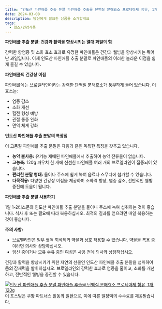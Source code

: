 ```yaml
---
title: "인도산 파앤애플 추출 분말 파인애플 추출물 단백질 분해효소 프로테아제 함유, 1개, 120g 구매 하기"
date: 2024-03-08
description: 당신에게 필요한 상품을 소개할게요
tags:
  - 헬스/건강식품
---
```

**파인애플 추출 분말: 건강과 활력을 향상시키는 열대 과일의 힘**

강력한 항염증 및 소화 효소 효과로 유명한 파인애플은 건강과 웰빙을 향상시키는 뛰어난 과일입니다. 이제 인도산 파인애플 추출 분말로 파인애플의 이러한 놀라운 이점을 쉽게 즐길 수 있습니다.

**파인애플의 건강상 이점**

파인애플에는 브로멜라인이라는 강력한 단백질 분해효소가 풍부하게 들어 있습니다. 이 효소는:

* 염증 감소
* 소화 개선
* 혈전 형성 예방
* 관절 통증 완화
* 면역 체계 강화

**인도산 파인애플 추출 분말의 특장점**

이 고품질 파인애플 추출 분말은 다음과 같은 독특한 특징을 갖추고 있습니다.

* **농약 불사용:** 유기농 재배된 파인애플에서 추출하여 농약 잔류물이 없습니다.
* **고농축:** 120g 파우치 한 개에 신선한 파인애플 여러 개의 브로멜라인이 집중되어 있습니다.
* **편리한 분말 형태:** 물이나 주스에 쉽게 녹여 음료나 스무디에 첨가할 수 있습니다.
* **다목적용:** 다양한 건강상 이점을 제공하며 소화력 향상, 염증 감소, 전반적인 웰빙 증진에 도움이 됩니다.

**파인애플 추출 분말 사용하기**

1일 1-2티스푼의 인도산 파인애플 추출 분말을 물이나 주스에 녹여 섭취하는 것이 좋습니다. 식사 후 또는 필요에 따라 복용하십시오. 최적의 결과를 얻으려면 매일 복용하는 것이 좋습니다.

**주의 사항:**

* 브로멜라인은 일부 혈액 희석제와 약물과 상호 작용할 수 있습니다. 약물을 복용 중이라면 의사와 상담하십시오.
* 임신 중이거나 모유 수유 중인 여성은 사용 전에 의사와 상담하십시오.

 건강과 활력을 향상시키기 위한 자연의 선물인 인도산 파인애플 추출 분말을 섭취하여 몸의 잠재력을 발휘하십시오. 브로멜라인의 강력한 효과로 염증을 줄이고, 소화를 개선하고, 전반적인 웰빙을 증진할 수 있습니다.


[![인도산 파앤애플 추출 분말 파인애플 추출물 단백질 분해효소 프로테아제 함유, 1개, 120g](https://i.imgur.com/81F7uro.png#center)](https://link.coupang.com/re/AFFSDP?lptag=AF5033054&pageKey=7521129601&itemId=19726222907&vendorItemId=86830255319&traceid=V0-153-c4dd9a6f34b78651&clickBeacon=3UROL6CX-C4i_ShJ3chgbkbWey1UoKleUTLMYYcJbQ8TX0FpzILRMpT78d2BhK6B2NWADrnNjY3zNwYnGywd51xXrUihwAE8Ucxb_YhKgG-npm3iRZ15rFkp-cjfhsVkN8L1UGGKNxIfQTOQGAoHfno2xfAQNFbqJtt_pW14ujnWSbz-VQ5XOLPAl1FTMFrrSWGrEYJo_lgKOonkI5Mv7zHxKQM6vqBEpP0eNGE54Ht28l5DkcuwcXJYxTvZh69sJFS5ndmopqFGyxANEVi5dZkuj2_BB8zdRHRxkFBgtYy95_6yMyt7ztmYHsJM6KcALLvCXymhn1AaJiG3BNw9ChjO4stopbsVtCB9l-HxlRAhM5FoxfUBJXnK7TSvf9Z6cTuFUAtePHxuoq1tNO1vADS2r9ogggxLAug4CPc0t_sjcJTMUDGcljyonSpADkwt18oU5RRZvtRsbKknWgaSM6jdAo39uahqWUpzjfMd4XEVi5vzEWlyHfA5NNDdbiGmjGRf21-2IPe9SAWH722v3s2YQ7pAv9yLgPcGNm1QGojnnvRGIZEbAZxk8yj6LmAztp0dumq5XqegJXTRSSX9vlU4ChO4qIf1YvNoBqeHutukkxU3lMu-VhYNqhZ0kuqka30E5ME_CFT6tvFyvPVuYQAKmecJ5T_rxJW6KMQXc-uxSl_gXHkLL8ksJ2ccxGefR71deXdyjYbRupF3iYYtUS0xbBYIlfpufL1MwOj_EwKuPDWPpal81_Z32ZydHt4qB4pJmk57UQjEiWZkdusihK6wqPfoCIS7aesYobAM3j6BJ-wvdJvpUapMRm7FKik7uzhY_o2kFJNLF3HRyyx94t56BJpznDz0C1TINRrm9VMt9rFUZB32zvuDBlILTtym3VDyyRNtukQc9O1EweU-6DvhI57EUJXNy3KP2svWdcCv7n-5AxEwQK_7_WMOfVZj0QEM6c-yft1QMoBwF136KH5VZFi4uuqs&requestid=20240308203516382230192828&token=31850C%7CMIXED)
이 포스팅은 쿠팡 파트너스 활동의 일환으로, 이에 따른 일정액의 수수료를 제공받습니다.



